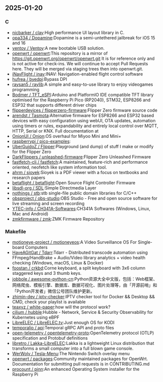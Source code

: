 ## 2025-01-20

### C

* [nicbarker / clay](https://github.com/nicbarker/clay):High performance UI layout library in C.
* [opa334 / Dopamine](https://github.com/opa334/Dopamine):Dopamine is a semi-untethered jailbreak for iOS 15 and 16
* [ventoy / Ventoy](https://github.com/ventoy/Ventoy):A new bootable USB solution.
* [openwrt / openwrt](https://github.com/openwrt/openwrt):This repository is a mirror of https://git.openwrt.org/openwrt/openwrt.git It is for reference only and is not active for check-ins. We will continue to accept Pull Requests here. They will be merged via staging trees then into openwrt.git.
* [iNavFlight / inav](https://github.com/iNavFlight/inav):INAV: Navigation-enabled flight control software
* [hufrea / byedpi](https://github.com/hufrea/byedpi):Bypass DPI
* [raysan5 / raylib](https://github.com/raysan5/raylib):A simple and easy-to-use library to enjoy videogames programming
* [Bodmer / TFT_eSPI](https://github.com/Bodmer/TFT_eSPI):Arduino and PlatformIO IDE compatible TFT library optimised for the Raspberry Pi Pico (RP2040), STM32, ESP8266 and ESP32 that supports different driver chips
* [flipperdevices / flipperzero-firmware](https://github.com/flipperdevices/flipperzero-firmware):Flipper Zero firmware source code
* [arendst / Tasmota](https://github.com/arendst/Tasmota):Alternative firmware for ESP8266 and ESP32 based devices with easy configuration using webUI, OTA updates, automation using timers or rules, expandability and entirely local control over MQTT, HTTP, Serial or KNX. Full documentation at
* [OnionUI / Onion](https://github.com/OnionUI/Onion):OS overhaul for Miyoo Mini and Mini+
* [raspberrypi / pico-examples](https://github.com/raspberrypi/pico-examples):
* [UberGuidoZ / Flipper](https://github.com/UberGuidoZ/Flipper):Playground (and dump) of stuff I make or modify for the Flipper Zero
* [DarkFlippers / unleashed-firmware](https://github.com/DarkFlippers/unleashed-firmware):Flipper Zero Unleashed Firmware
* [fastfetch-cli / fastfetch](https://github.com/fastfetch-cli/fastfetch):A maintained, feature-rich and performance oriented, neofetch like system information tool.
* [ahrm / sioyek](https://github.com/ahrm/sioyek):Sioyek is a PDF viewer with a focus on textbooks and research papers
* [betaflight / betaflight](https://github.com/betaflight/betaflight):Open Source Flight Controller Firmware
* [libsdl-org / SDL](https://github.com/libsdl-org/SDL):Simple Directmedia Layer
* [nothings / stb](https://github.com/nothings/stb):stb single-file public domain libraries for C/C++
* [obsproject / obs-studio](https://github.com/obsproject/obs-studio):OBS Studio - Free and open source software for live streaming and screen recording
* [YTEC-info / CH341A-Softwares](https://github.com/YTEC-info/CH341A-Softwares):CH341A Softwares (Windows, Linux, Mac and Android)
* [zmkfirmware / zmk](https://github.com/zmkfirmware/zmk):ZMK Firmware Repository

### Makefile

* [motioneye-project / motioneyeos](https://github.com/motioneye-project/motioneyeos):A Video Surveillance OS For Single-board Computers
* [HaveAGitGat / Tdarr](https://github.com/HaveAGitGat/Tdarr):Tdarr - Distributed transcode automation using FFmpeg/HandBrake + Audio/Video library analytics + video health checking (Windows, macOS, Linux & Docker)
* [foostan / crkbd](https://github.com/foostan/crkbd):Corne keyboard, a split keyboard with 3x6 column staggered keys and 3 thumb keys.
* [jobbole / awesome-python-cn](https://github.com/jobbole/awesome-python-cn):Python资源大全中文版，包括：Web框架、网络爬虫、模板引擎、数据库、数据可视化、图片处理等，由「开源前哨」和「Python开发者」微信公号团队维护更新。
* [zhimin-dev / iptv-checker](https://github.com/zhimin-dev/iptv-checker):IPTV checker tool for Docker && Desktop && CMD, check your playlist is available
* [teaxyz / white-paper](https://github.com/teaxyz/white-paper):how will the protocol work?
* [cilium / hubble](https://github.com/cilium/hubble):Hubble - Network, Service & Security Observability for Kubernetes using eBPF
* [LibreELEC / LibreELEC.tv](https://github.com/LibreELEC/LibreELEC.tv):Just enough OS for KODI
* [temporalio / api](https://github.com/temporalio/api):Temporal gRPC API and proto files
* [open-telemetry / opentelemetry-proto](https://github.com/open-telemetry/opentelemetry-proto):OpenTelemetry protocol (OTLP) specification and Protobuf definitions
* [libretro / Lakka-LibreELEC](https://github.com/libretro/Lakka-LibreELEC):Lakka is a lightweight Linux distribution that transforms a small computer into a full blown game console.
* [WerWolv / Tesla-Menu](https://github.com/WerWolv/Tesla-Menu):The Nintendo Switch overlay menu
* [openwrt / packages](https://github.com/openwrt/packages):Community maintained packages for OpenWrt. Documentation for submitting pull requests is in CONTRIBUTING.md
* [procount / pinn](https://github.com/procount/pinn):An enhanced Operating System installer for the Raspberry Pi

